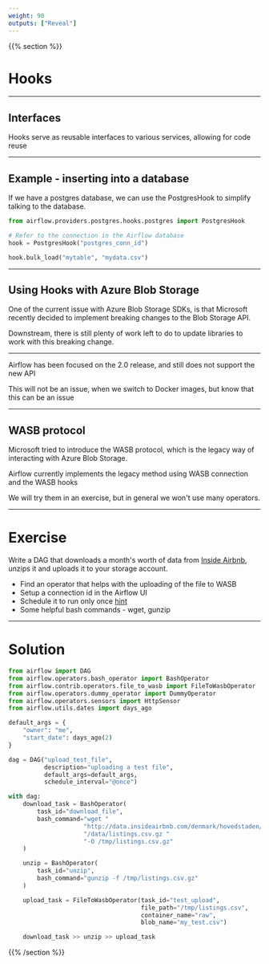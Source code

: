 ```yaml
---
weight: 90
outputs: ["Reveal"]
---
```


{{% section %}}

# Hooks

---

## Interfaces

Hooks serve as reusable interfaces to various services, allowing for code reuse

---

## Example - inserting into a database

If we have a postgres database, we can use the PostgresHook to simplify talking to the database.

```python
from airflow.providers.postgres.hooks.postgres import PostgresHook

# Refer to the connection in the Airflow database
hook = PostgresHook("postgres_conn_id")

hook.bulk_load("mytable", "mydata.csv")
```

---

## Using Hooks with Azure Blob Storage

One of the current issue with Azure Blob Storage SDKs, is that Microsoft recently decided to implement breaking changes to the Blob Storage API.

Downstream, there is still plenty of work left to do to update libraries to work with this breaking change.

---

Airflow has been focused on the 2.0 release, and still does not support the new API

This will not be an issue, when we switch to Docker images, but know that this can be an issue

---

## WASB protocol

Microsoft tried to introduce the WASB protocol, which is the legacy way of interacting with Azure Blob Storage.

Airflow currently implements the legacy method using WASB connection and the WASB hooks

<p class="fragment">We will try them in an exercise, but in general we won't use many operators.</p>

---

# Exercise

Write a DAG that downloads a month's worth of data from [Inside Airbnb](http://insideairbnb.com/get-the-data.html), unzips it and uploads it 
to your storage account.

- Find an operator that helps with the uploading of the file to WASB
- Setup a connection id in the Airflow UI
- Schedule it to run only once [hint](https://airflow.apache.org/docs/stable/dag-run.html)
- Some helpful bash commands - wget, gunzip

---

# Solution

```python
from airflow import DAG
from airflow.operators.bash_operator import BashOperator
from airflow.contrib.operators.file_to_wasb import FileToWasbOperator
from airflow.operators.dummy_operator import DummyOperator
from airflow.operators.sensors import HttpSensor
from airflow.utils.dates import days_ago

default_args = {
    "owner": "me",
    "start_date": days_ago(2)
}

dag = DAG("upload_test_file",
          description="uploading a test file",
          default_args=default_args,
          schedule_interval="@once")

with dag:
    download_task = BashOperator(
        task_id="download_file",
        bash_command="wget "
                     "http://data.insideairbnb.com/denmark/hovedstaden/copenhagen/2020-06-26"
                     "/data/listings.csv.gz "
                     "-O /tmp/listings.csv.gz"
    )

    unzip = BashOperator(
        task_id="unzip",
        bash_command="gunzip -f /tmp/listings.csv.gz"
    )

    upload_task = FileToWasbOperator(task_id="test_upload",
                                     file_path="/tmp/listings.csv",
                                     container_name="raw",
                                     blob_name="my_test.csv")

    download_task >> unzip >> upload_task
```

{{% /section %}}